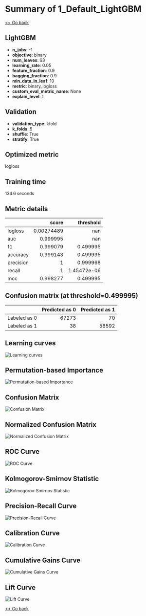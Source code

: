# Summary of 1_Default_LightGBM

[<< Go back](../README.md)


## LightGBM
- **n_jobs**: -1
- **objective**: binary
- **num_leaves**: 63
- **learning_rate**: 0.05
- **feature_fraction**: 0.9
- **bagging_fraction**: 0.9
- **min_data_in_leaf**: 10
- **metric**: binary_logloss
- **custom_eval_metric_name**: None
- **explain_level**: 1

## Validation
 - **validation_type**: kfold
 - **k_folds**: 5
 - **shuffle**: True
 - **stratify**: True

## Optimized metric
logloss

## Training time

134.6 seconds

## Metric details
|           |      score |     threshold |
|:----------|-----------:|--------------:|
| logloss   | 0.00274489 | nan           |
| auc       | 0.999995   | nan           |
| f1        | 0.999079   |   0.499995    |
| accuracy  | 0.999143   |   0.499995    |
| precision | 1          |   0.999968    |
| recall    | 1          |   1.45472e-06 |
| mcc       | 0.998277   |   0.499995    |


## Confusion matrix (at threshold=0.499995)
|              |   Predicted as 0 |   Predicted as 1 |
|:-------------|-----------------:|-----------------:|
| Labeled as 0 |            67273 |               70 |
| Labeled as 1 |               38 |            58592 |

## Learning curves
![Learning curves](learning_curves.png)

## Permutation-based Importance
![Permutation-based Importance](permutation_importance.png)
## Confusion Matrix

![Confusion Matrix](confusion_matrix.png)


## Normalized Confusion Matrix

![Normalized Confusion Matrix](confusion_matrix_normalized.png)


## ROC Curve

![ROC Curve](roc_curve.png)


## Kolmogorov-Smirnov Statistic

![Kolmogorov-Smirnov Statistic](ks_statistic.png)


## Precision-Recall Curve

![Precision-Recall Curve](precision_recall_curve.png)


## Calibration Curve

![Calibration Curve](calibration_curve_curve.png)


## Cumulative Gains Curve

![Cumulative Gains Curve](cumulative_gains_curve.png)


## Lift Curve

![Lift Curve](lift_curve.png)



[<< Go back](../README.md)
